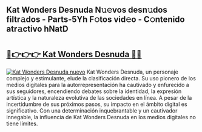 ## Kat Wonders Desnuda N𝚞𝚎vos desn𝚞dos filtr𝚊dos - Parts-5Yh F𝚘tos vid𝚎o - C𝚘ntenido atr𝚊ctivo hNatD

# <h2><a href="http://mb7t6yi.tromn.icu/?c=Kat+Wonders+Desnuda">🔗👉👉👉 Kat Wonders Desnuda 🔗🔗</a></h2>

[![Kat Wonders Desnuda nuevo](https://i.imgur.com/pEAQMta.gif)](http://mb7t6yi.tromn.icu/?c=Kat+Wonders+Desnuda)
Kat Wonders Desnuda, un personaje complejo y estimulante, elude la clasificación directa. Su uso pionero de los medios digitales para la autorrepresentación ha cautivado y enfurecido a sus seguidores, encendiendo debates sobre la identidad, la expresión artística y la naturaleza evolutiva de las sociedades en línea. A pesar de la incertidumbre de sus próximos pasos, su impacto en el ámbito digital es significativo. Con una determinación inquebrantable y un cautivador innegable, la influencia de Kat Wonders Desnuda en los medios digitales no tiene límites.

